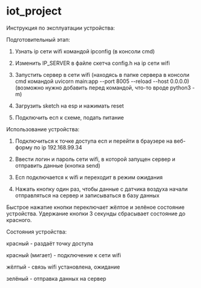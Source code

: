 # iot_project

Инструкция по эксплуатации устройства:

Подготовительный этап:

1) Узнать ip сети wifi командой ipconfig (в консоли cmd)

2) Изменить IP_SERVER в файле скетча config.h на ip сети wifi

3) Запустить сервер в сети wifi (находясь в папке сервера в консоли cmd командой uvicorn main:app --port 8005 --reload --host 0.0.0.0) (возможно нужно добавить перед командой, что-то вроде python3 -m)

4) Загрузить sketch на esp и нажимать reset

5) Подключить есп к схеме, подать питание

Использование устройства:

1) Подключиться к точке доступа есп и перейти в браузере на веб-форму по ip 192.168.99.34

2) Ввести логин и пароль сети wifi, в которой запущен сервер и отправить данные (кнопка send)

3) Есп подключается к wifi и переходит в режим ожидания

4) Нажать кнопку один раз, чтобы данные с датчика воздуха начали отправляться на сервер и записываться в базу данных

Быстрое нажатие кнопки переключает жёлтое и зелёное состояние устройства. Удержание кнопки 3 секунды сбрасывает состояние до красного.

Состояния устройства:

красный - раздаёт точку доступа

красный (мигает) - подключение к сети wifi

жёлтый - связь wifi установлена, ожидание

зелёный - отправка данных на сервер

